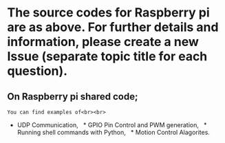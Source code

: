 # The source codes for Raspberry pi are as above. For further details and information, please create a new Issue (separate topic title for each question).

## On Raspberry pi shared code;<br>
	You can find examples of<br><br>
	
  * UDP Communication,
  * GPIO Pin Control and PWM generation,
  * Running shell commands with Python,
  * Motion Control Alagorites.
